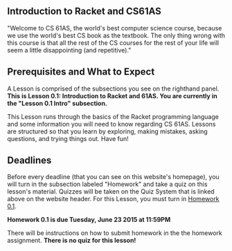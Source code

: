 ## Introduction to Racket and CS61AS

"Welcome to CS 61AS, the world's best computer science course, because we use
the world's best CS book as the textbook. The only thing wrong with this
course is that all the rest of the CS courses for the rest of your life will
seem a little disappointing (and repetitive)."

## Prerequisites and What to Expect

A Lesson is comprised of the subsections you see on the righthand panel. **This is Lesson 0.1: Introduction to Racket and 61AS. You are currently in the
"Lesson 0.1 Intro" subsection.**

This Lesson runs through the basics of the Racket programming language and
some information you will need to know regarding CS 61AS. Lessons are structured so that you learn by exploring, making mistakes, asking questions, and trying things out. Have fun!

## Deadlines

Before every deadline (that you can see on this website's homepage), you will turn in the subsection labeled "Homework" and take a quiz on this lesson's material. Quizzes will be taken on the Quiz System that is linked above on the website header. For this Lesson, you must turn in [Homework 0.1](http://berkeley-cs61as.github.io/textbook/homework-0.1.html). 

**Homework 0.1 is due Tuesday, June 23 2015 at 11:59PM** 

There will be instructions on how to submit homework in the the homework assignment. **There is no quiz for this lesson!**
